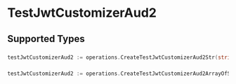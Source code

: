 # TestJwtCustomizerAud2


## Supported Types

### 

```go
testJwtCustomizerAud2 := operations.CreateTestJwtCustomizerAud2Str(string{/* values here */})
```

### 

```go
testJwtCustomizerAud2 := operations.CreateTestJwtCustomizerAud2ArrayOfStr([]string{/* values here */})
```

